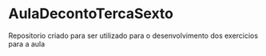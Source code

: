 # AulaDecontoTercaSexto
Repositorio criado para ser utilizado para o desenvolvimento dos exercicios para a aula 
